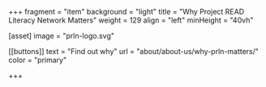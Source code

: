 +++
fragment = "item"
background = "light"
title = "Why Project READ Literacy Network Matters"
weight = 129
align = "left"
minHeight = "40vh"



[asset]
  image = "prln-logo.svg"
  
[[buttons]]
  text = "Find out why"
  url = "about/about-us/why-prln-matters/"
  color = "primary"

  

+++




